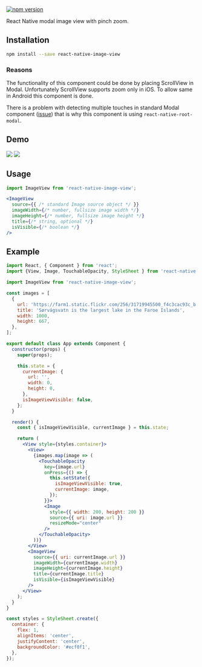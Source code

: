[![npm version](https://badge.fury.io/js/react-native-image-view.svg)](https://badge.fury.io/js/react-native-image-view)

React Native modal image view with pinch zoom.

## Installation

```bash
npm install --save react-native-image-view
```

### Reasons

The functionality of this component could be done by placing ScrollView in Modal.
Unfortunately ScrollView supports zoom only in iOS. To allow same in Android this component is done.

There is a problem with detecting multiple touches in standard Modal component ([issue](https://github.com/facebook/react-native/issues/14295)) that is why
this component is using `react-native-root-modal`.

## Demo

![](https://raw.githubusercontent.com/antonKalinin/react-native-image-view/master/static/demo_ios.gif)
![](https://raw.githubusercontent.com/antonKalinin/react-native-image-view/master/static/demo_android.gif)

## Usage
```jsx
import ImageView from 'react-native-image-view';

<ImageView
  source={{ /* standard Image source object */ }}
  imageWidth={/* number, fullsize image width */}
  imageHeight={/* number, fullsize image height */}
  title={/* string, optional */}
  isVisible={/* boolean */}
/>
```

## Example
```jsx
import React, { Component } from 'react';
import {View, Image, TouchableOpacity, StyleSheet } from 'react-native';

import ImageView from 'react-native-image-view';

const images = [
  {
    url: 'https://farm1.static.flickr.com/256/31719945500_f4c3cac93c_b.jpg',
    title: 'Sørvágsvatn is the largest lake in the Faroe Islands',
    width: 1000,
    height: 667,
  },
];

export default class App extends Component {
  constructor(props) {
    super(props);

    this.state = {
      currentImage: {
        url: '',
        width: 0,
        height: 0,
      },
      isImageViewVisible: false,
    };
  }

  render() {
    const { isImageViewVisible, currentImage } = this.state;

    return (
      <View style={styles.container}>
        <View>
          {images.map(image => (
            <TouchableOpacity
              key={image.url}
              onPress={() => {
                this.setState({
                  isImageViewVisible: true,
                  currentImage: image,
                });
              }}>
              <Image
                style={{ width: 200, height: 200 }}
                source={{ uri: image.url }}
                resizeMode="center"
              />
            </TouchableOpacity>
          ))}
        </View>
        <ImageView
          source={{ uri: currentImage.url }}
          imageWidth={currentImage.width}
          imageHeight={currentImage.height}
          title={currentImage.title}
          isVisible={isImageViewVisible}
        />
      </View>
    );
  }
}

const styles = StyleSheet.create({
  container: {
    flex: 1,
    alignItems: 'center',
    justifyContent: 'center',
    backgroundColor: '#ecf0f1',
  },
});

```
